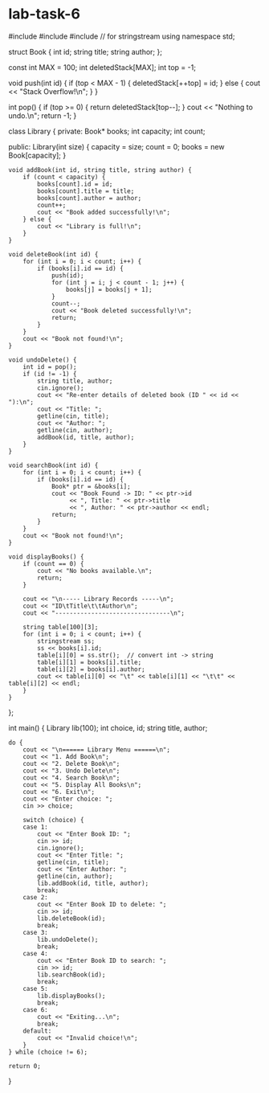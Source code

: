 # lab-task-6
#include <iostream>
#include <string>
#include <sstream>   // for stringstream
using namespace std;

struct Book {
    int id;
    string title;
    string author;
};

const int MAX = 100;
int deletedStack[MAX];
int top = -1;

void push(int id) {
    if (top < MAX - 1) {
        deletedStack[++top] = id;
    } else {
        cout << "Stack Overflow!\n";
    }
}

int pop() {
    if (top >= 0) {
        return deletedStack[top--];
    }
    cout << "Nothing to undo.\n";
    return -1;
}

class Library {
private:
    Book* books;
    int capacity;
    int count;

public:
    Library(int size) {
        capacity = size;
        count = 0;
        books = new Book[capacity];
    }

    void addBook(int id, string title, string author) {
        if (count < capacity) {
            books[count].id = id;
            books[count].title = title;
            books[count].author = author;
            count++;
            cout << "Book added successfully!\n";
        } else {
            cout << "Library is full!\n";
        }
    }

    void deleteBook(int id) {
        for (int i = 0; i < count; i++) {
            if (books[i].id == id) {
                push(id);
                for (int j = i; j < count - 1; j++) {
                    books[j] = books[j + 1];
                }
                count--;
                cout << "Book deleted successfully!\n";
                return;
            }
        }
        cout << "Book not found!\n";
    }

    void undoDelete() {
        int id = pop();
        if (id != -1) {
            string title, author;
            cin.ignore();
            cout << "Re-enter details of deleted book (ID " << id << "):\n";
            cout << "Title: ";
            getline(cin, title);
            cout << "Author: ";
            getline(cin, author);
            addBook(id, title, author);
        }
    }

    void searchBook(int id) {
        for (int i = 0; i < count; i++) {
            if (books[i].id == id) {
                Book* ptr = &books[i];
                cout << "Book Found -> ID: " << ptr->id 
                     << ", Title: " << ptr->title 
                     << ", Author: " << ptr->author << endl;
                return;
            }
        }
        cout << "Book not found!\n";
    }

    void displayBooks() {
        if (count == 0) {
            cout << "No books available.\n";
            return;
        }

        cout << "\n----- Library Records -----\n";
        cout << "ID\tTitle\t\tAuthor\n";
        cout << "--------------------------------\n";

        string table[100][3];
        for (int i = 0; i < count; i++) {
            stringstream ss;
            ss << books[i].id;
            table[i][0] = ss.str();  // convert int -> string
            table[i][1] = books[i].title;
            table[i][2] = books[i].author;
            cout << table[i][0] << "\t" << table[i][1] << "\t\t" << table[i][2] << endl;
        }
    }
};

int main() {
    Library lib(100);
    int choice, id;
    string title, author;

    do {
        cout << "\n====== Library Menu ======\n";
        cout << "1. Add Book\n";
        cout << "2. Delete Book\n";
        cout << "3. Undo Delete\n";
        cout << "4. Search Book\n";
        cout << "5. Display All Books\n";
        cout << "6. Exit\n";
        cout << "Enter choice: ";
        cin >> choice;

        switch (choice) {
        case 1:
            cout << "Enter Book ID: ";
            cin >> id;
            cin.ignore();
            cout << "Enter Title: ";
            getline(cin, title);
            cout << "Enter Author: ";
            getline(cin, author);
            lib.addBook(id, title, author);
            break;
        case 2:
            cout << "Enter Book ID to delete: ";
            cin >> id;
            lib.deleteBook(id);
            break;
        case 3:
            lib.undoDelete();
            break;
        case 4:
            cout << "Enter Book ID to search: ";
            cin >> id;
            lib.searchBook(id);
            break;
        case 5:
            lib.displayBooks();
            break;
        case 6:
            cout << "Exiting...\n";
            break;
        default:
            cout << "Invalid choice!\n";
        }
    } while (choice != 6);

    return 0;
}
